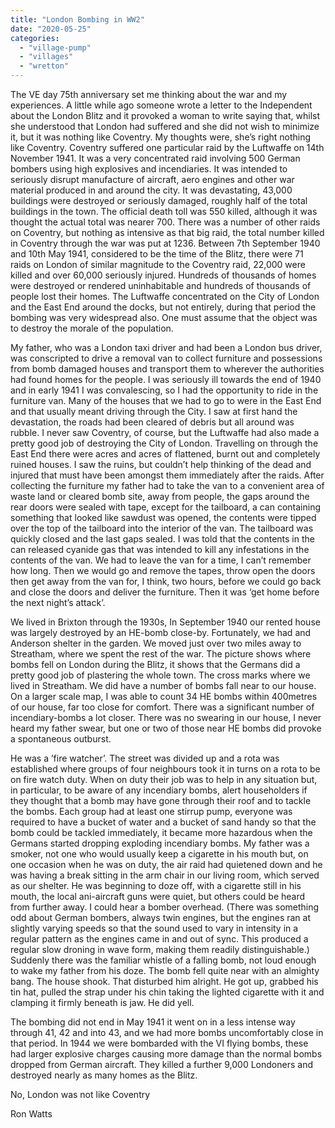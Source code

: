```yaml
---
title: "London Bombing in WW2"
date: "2020-05-25"
categories: 
  - "village-pump"
  - "villages"
  - "wretton"
---
```


The VE day 75th anniversary set me thinking about the war and my experiences. A little while ago someone wrote a letter to the Independent about the London Blitz and it provoked a woman to write saying that, whilst she understood that London had suffered and she did not wish to minimize it, but it was nothing like Coventry. My thoughts were, she’s right nothing like Coventry. Coventry suffered one particular raid by the Luftwaffe on 14th November 1941. It was a very concentrated raid involving 500 German bombers using high explosives and incendiaries. It was intended to seriously disrupt manufacture of aircraft, aero engines and other war material produced in and around the city. It was devastating, 43,000 buildings were destroyed or seriously damaged, roughly half of the total buildings in the town. The official death toll was 550 killed, although it was thought the actual total was nearer 700. There was a number of other raids on Coventry, but nothing as intensive as that big raid, the total number killed in Coventry through the war was put at 1236. Between 7th September 1940 and 10th May 1941, considered to be the time of the Blitz, there were 71 raids on London of similar magnitude to the Coventry raid, 22,000 were killed and over 60,000 seriously injured. Hundreds of thousands of homes were destroyed or rendered uninhabitable and hundreds of thousands of people lost their homes. The Luftwaffe concentrated on the City of London and the East End around the docks, but not entirely, during that period the bombing was very widespread also. One must assume that the object was to destroy the morale of the population.

My father, who was a London taxi driver and had been a London bus driver, was conscripted to drive a removal van to collect furniture and possessions from bomb damaged houses and transport them to wherever the authorities had found homes for the people. I was seriously ill towards the end of 1940 and in early 1941 I was convalescing, so I had the opportunity to ride in the furniture van. Many of the houses that we had to go to were in the East End and that usually meant driving through the City. I saw at first hand the devastation, the roads had been cleared of debris but all around was rubble. I never saw Coventry, of course, but the Luftwaffe had also made a pretty good job of destroying the City of London. Travelling on through the East End there were acres and acres of flattened, burnt out and completely ruined houses. I saw the ruins, but couldn’t help thinking of the dead and injured that must have been amongst them immediately after the raids. After collecting the furniture my father had to take the van to a convenient area of waste land or cleared bomb site, away from people, the gaps around the rear doors were sealed with tape, except for the tailboard, a can containing something that looked like sawdust was opened, the contents were tipped over the top of the tailboard into the interior of the van. The tailboard was quickly closed and the last gaps sealed. I was told that the contents in the can released cyanide gas that was intended to kill any infestations in the contents of the van. We had to leave the van for a time, I can’t remember how long. Then we would go and remove the tapes, throw open the doors then get away from the van for, I think, two hours, before we could go back and close the doors and deliver the furniture. Then it was ‘get home before the next night’s attack’.

We lived in Brixton through the 1930s, In September 1940 our rented house was largely destroyed by an HE-bomb close-by. Fortunately, we had and Anderson shelter in the garden. We moved just over two miles away to Streatham, where we spent the rest of the war. The picture shows where bombs fell on London during the Blitz, it shows that the Germans did a pretty good job of plastering the whole town. The cross marks where we lived in Streatham. We did have a number of bombs fall near to our house. On a larger scale map, I was able to count 34 HE bombs within 400metres of our house, far too close for comfort. There was a significant number of incendiary-bombs a lot closer. There was no swearing in our house, I never heard my father swear, but one or two of those near HE bombs did provoke a spontaneous outburst.

He was a ’fire watcher’. The street was divided up and a rota was established where groups of four neighbours took it in turns on a rota to be on fire watch duty. When on duty their job was to help in any situation but, in particular, to be aware of any incendiary bombs, alert householders if they thought that a bomb may have gone through their roof and to tackle the bombs. Each group had at least one stirrup pump, everyone was required to have a bucket of water and a bucket of sand handy so that the bomb could be tackled immediately, it became more hazardous when the Germans started dropping exploding incendiary bombs. My father was a smoker, not one who would usually keep a cigarette in his mouth but, on one occasion when he was on duty, the air raid had quietened down and he was having a break sitting in the arm chair in our living room, which served as our shelter. He was beginning to doze off, with a cigarette still in his mouth, the local ani-aircraft guns were quiet, but others could be heard from further away. I could hear a bomber overhead. (There was something odd about German bombers, always twin engines, but the engines ran at slightly varying speeds so that the sound used to vary in intensity in a regular pattern as the engines came in and out of sync. This produced a regular slow droning in wave form, making them readily distinguishable.) Suddenly there was the familiar whistle of a falling bomb, not loud enough to wake my father from his doze. The bomb fell quite near with an almighty bang. The house shook. That disturbed him alright. He got up, grabbed his tin hat, pulled the strap under his chin taking the lighted cigarette with it and clamping it firmly beneath is jaw. He did yell.

The bombing did not end in May 1941 it went on in a less intense way through 41, 42 and into 43, and we had more bombs uncomfortably close in that period. In 1944 we were bombarded with the VI flying bombs, these had larger explosive charges causing more damage than the normal bombs dropped from German aircraft. They killed a further 9,000 Londoners and destroyed nearly as many homes as the Blitz.

No, London was not like Coventry

Ron Watts

